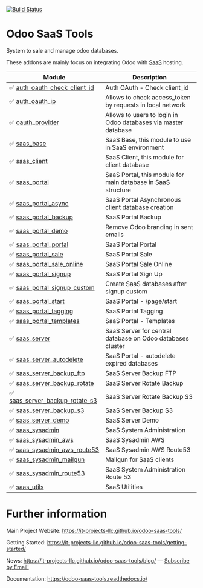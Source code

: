 [![Build Status](http://runbot.it-projects.info/runbot/badge/flat/odoo-saas-tools/10.0.svg)](http://runbot.it-projects.info/demo/odoo-saas-tools/10.0)

Odoo SaaS Tools
===============

System to sale and manage odoo databases.

These addons are mainly focus on integrating Odoo with [SaaS](https://en.wikipedia.org/wiki/Software_as_a_service) hosting.

| Module | Description |
|--------|-------------|
|:white_check_mark: [auth_oauth_check_client_id](auth_oauth_check_client_id/) | Auth OAuth - Check client_id |
|:white_check_mark: [auth_oauth_ip](auth_oauth_ip/) | Allows to check access_token by requests in local network |
:white_check_mark: [oauth_provider](oauth_provider/) | Allows to users to login in Odoo databases via master database |
:white_check_mark: [saas_base](saas_base/) | SaaS Base, this module to use in SaaS environment |
:white_check_mark: [saas_client](saas_client/) | SaaS Client, this module for client database |
|:white_check_mark: [saas_portal](saas_portal/) | SaaS Portal, this module for main database in SaaS structure |
|:white_check_mark: [saas_portal_async](saas_portal_async/) | SaaS Portal Asynchronous client database creation |
|:white_check_mark: [saas_portal_backup](saas_portal_backup/) | SaaS Portal Backup |
|:white_check_mark: [saas_portal_demo](saas_portal_demo/) | Remove Odoo branding in sent emails |
|:white_check_mark: [saas_portal_portal](saas_portal_portal/) | SaaS Portal Portal |
|:white_check_mark: [saas_portal_sale](saas_portal_sale/) | SaaS Portal Sale |
|:white_check_mark: [saas_portal_sale_online](saas_portal_sale_online/) | SaaS Portal Sale Online |
|:white_check_mark: [saas_portal_signup](saas_portal_signup/) | SaaS Portal Sign Up |
|:white_check_mark: [saas_portal_signup_custom](saas_portal_signup_custom/) | Create SaaS databases after signup custom |
|:white_check_mark: [saas_portal_start](saas_portal_start/) | SaaS Portal - /page/start |
|:white_check_mark: [saas_portal_tagging](saas_portal_tagging/) | SaaS Portal Tagging |
|:white_check_mark: [saas_portal_templates](saas_portal_templates/) | SaaS Portal - Templates |
|:white_check_mark: [saas_server](saas_server/) | SaaS Server for central database on Odoo databases cluster |
|:white_check_mark: [saas_server_autodelete](saas_server_autodelete/) | SaaS Portal - autodelete expired databases |
|:white_check_mark: [saas_server_backup_ftp](saas_server_backup_ftp/) | SaaS Server Backup FTP |
|:white_check_mark: [saas_server_backup_rotate](saas_server_backup_rotate/) | SaaS Server Rotate Backup |
|:white_check_mark: [saas_server_backup_rotate_s3](saas_server_backup_rotate_s3/) | SaaS Server Rotate Backup S3 |
|:white_check_mark: [saas_server_backup_s3](saas_server_backup_s3/) | SaaS Server Backup S3 |
|:white_check_mark: [saas_server_demo](saas_server_demo/) | SaaS Server Demo |
|:white_check_mark: [saas_sysadmin](saas_sysadmin/) | SaaS System Administration |
|:white_check_mark: [saas_sysadmin_aws](saas_sysadmin_aws/) | SaaS Sysadmin AWS |
|:white_check_mark: [saas_sysadmin_aws_route53](saas_sysadmin_aws_route53/) | SaaS Sysadmin AWS Route53 |
|:white_check_mark: [saas_sysadmin_mailgun](saas_sysadmin_mailgun/) | Mailgun for SaaS clients |
|:white_check_mark: [saas_sysadmin_route53](saas_sysadmin_route53/) | SaaS System Administration Route 53 |
|:white_check_mark: [saas_utils](saas_utils/) | SaaS Utilities |


Further information
===================

Main Project Website: https://it-projects-llc.github.io/odoo-saas-tools/

Getting Started: https://it-projects-llc.github.io/odoo-saas-tools/getting-started/

News: https://it-projects-llc.github.io/odoo-saas-tools/blog/ — [Subscribe by Email!](https://feedburner.google.com/fb/a/mailverify?uri=odoo-saas-tools&loc=en_US)

Documentation: https://odoo-saas-tools.readthedocs.io/

